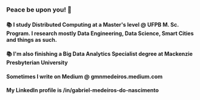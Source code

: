 ### Peace be upon you! 👋

#### 📚 I study Distributed Computing at a Master's level @ UFPB M. Sc. Program. I research mostly Data Engineering, Data Science, Smart Cities and things as such.

#### 📚 I'm also finishing a Big Data Analytics Specialist degree at Mackenzie Presbyterian University 

#### Sometimes I write on Medium @ gmnmedeiros.medium.com

#### My LinkedIn profile is /in/gabriel-medeiros-do-nascimento


<!--
**gmnmedeiros/gmnmedeiros** is a ✨ _special_ ✨ repository because its `README.md` (this file) appears on your GitHub profile.

Here are some ideas to get you started:

- 🔭 I’m currently working on ...
- 🌱 I’m currently learning ...
- 👯 I’m looking to collaborate on ...
- 🤔 I’m looking for help with ...
- 💬 Ask me about ...
- 📫 How to reach me: ...
- 😄 Pronouns: ...
- ⚡ Fun fact: ...
-->
